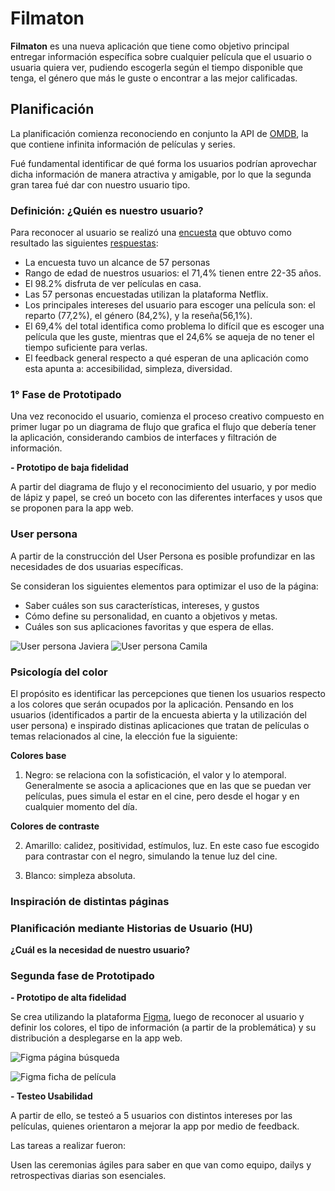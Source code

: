 # Filmaton

**Filmaton** es una nueva aplicación que tiene como objetivo principal  entregar información específica sobre cualquier  película que el usuario o usuaria quiera ver, pudiendo escogerla según el tiempo disponible que tenga, el género que más le guste o encontrar a las mejor calificadas. 

## Planificación 

La planificación comienza reconociendo en conjunto la API de [OMDB](), la que contiene infinita información de películas y series. 

Fué fundamental identificar de qué forma los usuarios podrían aprovechar dicha información de manera atractiva y amigable, por lo que la segunda gran tarea fué dar con nuestro usuario tipo. 

### Definición: ¿Quién es nuestro usuario?

Para reconocer al usuario se realizó una [encuesta]() que obtuvo como resultado las siguientes [respuestas](): 

* La encuesta tuvo un alcance de 57 personas
* Rango de edad de nuestros usuarios: el 71,4% tienen entre 22-35 años. 
* El 98.2% disfruta de ver películas en casa. 
* Las 57 personas encuestadas utilizan la plataforma Netflix. 
* Los principales intereses del usuario para escoger una película son: el reparto (77,2%), el género (84,2%), y la reseña(56,1%).
* El 69,4% del total identifica como problema lo difícil que es escoger una película que les guste, mientras que el 24,6% se aqueja de no tener el tiempo suficiente para verlas. 
* El feedback general respecto a qué esperan de una aplicación como esta apunta a: accesibilidad, simpleza, diversidad. 

### 1° Fase de Prototipado

Una vez reconocido el usuario, comienza el proceso creativo compuesto  en primer lugar po un diagrama de flujo que grafica el flujo que debería tener la aplicación, considerando cambios de interfaces y filtración de información.

**- Prototipo de baja fidelidad**

A partir del diagrama de flujo y el reconocimiento del usuario, y por medio de lápiz y papel, se creó un boceto con las diferentes interfaces y usos que se proponen para la app web.


### User persona 

A partir de la construcción del User Persona  es posible profundizar en las necesidades de dos usuarias específicas.

Se consideran los siguientes elementos para optimizar el uso de la página:

* Saber cuáles son sus características, intereses, y gustos
* Cómo define su personalidad, en cuanto a objetivos y metas.
* Cuáles son sus aplicaciones favoritas y que espera de ellas.

![User persona Javiera](image_readme/user_persona_Java.png)
![User persona Camila](image_readme/user_persona_Camila.png)

### Psicología del color 

El propósito es identificar las percepciones que tienen los usuarios respecto a los colores que serán ocupados por la aplicación. Pensando en los usuarios (identificados a partir de la encuesta abierta y la utilización del user persona) e inspirado distinas aplicaciones que tratan de películas o temas relacionados al cine, la elección fue la siguiente:

**Colores base**

1. Negro: se relaciona con la sofisticación, el valor y lo atemporal. Generalmente se asocia a aplicaciones que en las que se puedan ver películas, pues simula el estar en el cine, pero desde el hogar y en cualquier momento del día. 

**Colores de contraste**

2. Amarillo: calidez, positividad, estímulos, luz. En este caso fue escogido para contrastar con el negro, simulando la tenue luz del cine. 

3. Blanco: simpleza absoluta.

### Inspiración de distintas páginas 

### Planificación mediante Historias de Usuario (HU)

**¿Cuál es la necesidad de nuestro usuario?**

### Segunda fase de Prototipado 

**- Prototipo de alta fidelidad**

Se crea utilizando la plataforma [Figma](https://www.figma.com/proto/YnrXEy8snWyLJzkDo3hEzUQw/Hackaton-Pel%C3%ADculas?node-id=1%3A2&scaling=scale-down), luego de reconocer al usuario y definir los colores, el tipo de información (a partir de la problemática) y su distribución a desplegarse en la app web. 

![Figma página búsqueda](image_readme/figma1.png)

![Figma ficha de película](image_readme/figma2.png)

**- Testeo Usabilidad**

A partir de ello, se testeó a 5 usuarios con distintos intereses por las películas, quienes orientaron a mejorar la app por medio de feedback.

Las tareas a realizar fueron:



Usen las ceremonias ágiles para saber en que van como equipo, dailys y retrospectivas diarias son esenciales.









